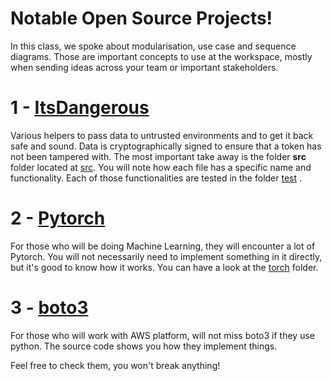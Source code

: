 # Notable Open Source Projects!

In this class, we spoke about modularisation, use case and sequence diagrams. Those are important concepts to use at the workspace, mostly when sending ideas across your team or important stakeholders. 


# 1 - [ItsDangerous](https://github.com/pallets/itsdangerous/tree/main/src/itsdangerous)

Various helpers to pass data to untrusted environments and to get it back safe and sound. Data is cryptographically signed to ensure that a token has not been tampered with.
The most important take away is the folder **src** folder located at [src](https://github.com/pallets/itsdangerous/tree/main/src/itsdangerous). You will note how each file has a specific name and functionality. Each of those functionalities are tested in the folder [test](https://github.com/pallets/itsdangerous/tree/main/tests/test_itsdangerous) .

# 2 - [Pytorch](https://github.com/pytorch/pytorch)

For those who will be doing Machine Learning, they will encounter a lot of Pytorch. You will not necessarily need to implement something in it directly, but it's good to know how it works. You can have a look at the [torch](https://github.com/pytorch/pytorch/tree/main/torch) folder. 

# 3 - [boto3](https://github.com/boto/boto3)

For those who will work with AWS platform, will not miss boto3 if they use python. The source code shows you how they implement things.

Feel free to check them, you won't break anything!
